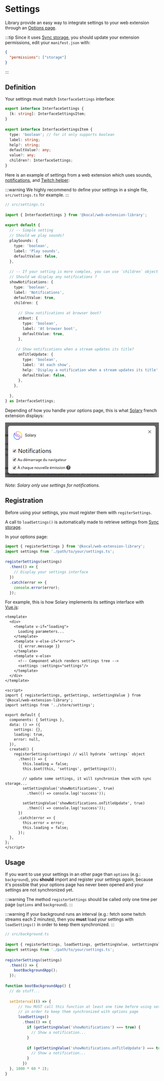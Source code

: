 # Settings

Library provide an easy way to integrate settings to your web extension through an [Options page](https://developer.chrome.com/extensions/options).

:::tip
Since it uses [Sync storage](../browser-features/sync-storage.md), you should update your extension permissions, edit your `manifest.json` with:

```json
{
  "permissions": ["storage"]
}
```
:::

## Definition

Your settings must match `InterfaceSettings` interface:

```typescript
export interface InterfaceSettings {
  [k: string]: InterfaceSettingsItem;
}

export interface InterfaceSettingsItem {
  type: 'boolean'; // for it only supports boolean
  label: string;
  help?: string;
  defaultValue?: any;
  value?: any;
  children?: InterfaceSettings;
}
```

Here is an example of settings from a web extension which uses sounds, [notifications](../browser-features/notifications.md), and [Twitch helper](./twitch.md):

:::warning
We highly recommend to define your settings in a single file, `src/settings.ts` for example.
:::

```typescript
// src/settings.ts

import { InterfaceSettings } from '@kocal/web-extension-library';

export default {
  // -- Simple setting
  // Should we play sounds?
  playSounds: {
    type: 'boolean',
    label: 'Play sounds',
    defaultValue: false,
  },
  
  // -- If your setting is more complex, you can use `children` object
  // Should we display any notifications ?
  showNotifications: {
    type: 'boolean',
    label: 'Notifications',
    defaultValue: true,
    children: {
      
      // Show notifications at browser boot?
      atBoot: {
        type: 'boolean',
        label: 'At browser boot',
        defaultValue: true,
      },
     
     // Show notifications when a stream updates its title?
      onTitleUpdate: {
        type: 'boolean',
        label: 'At each show',
        help: 'Display a notification when a stream updates its title',
        defaultValue: false,
      },
    },
    
  },
} as InterfaceSettings;
```

Depending of how you handle your options page, this is what [Solary](https://github.com/Kocal-Web-Extensions/Solary) french extension displays:

![](./_settings/solary-options.png)

_Note: Solary only use settings for notifications._

## Registration

Before using your settings, you must register them with `regiterSettings`.

A call to `loadSettings()` is automatically made to retrieve settings from [Sync storage](../browser-features/sync-storage.md).

In your options page:

```typescript
import { registerSettings } from '@kocal/web-extension-library';
import settings from './path/to/your/settings.ts';

registerSettings(settings)
  .then(() => {
    // Display your settings interface
  })
  .catch(error => {
    console.error(error);
  });
```

For example, this is how Solary implements its settings interface with [Vue.js](https://vuejs.org):

```vue
<template>
  <div>
    <template v-if="loading">
      Loading parameters...
    </template>
    <template v-else-if="error">
      {{ error.message }}
    </template>
    <template v-else>
      <!-- Component which renders settings tree -->
      <settings :settings="settings"/>
    </template>
  </div>
</template>

<script>
import { registerSettings, getSettings, setSettingValue } from '@kocal/web-extension-library';
import settings from '../store/settings';

export default {
  components: { Settings },
  data: () => ({
    settings: {},
    loading: true,
    error: null,
  }),
  created() {
    registerSettings(settings) // will hydrate `settings` object
      .then(() => {
        this.loading = false;
        this.$set(this, 'settings', getSettings());

        // update some settings, it will synchronize them with sync storage...
        setSettingValue('showNotifications', true)
          .then(() => console.log('success'));
          
        setSettingValue('showNotifications.onTitleUpdate', true)
          .then(() => console.log('success'));
      })
      .catch(error => {
        this.error = error;
        this.loading = false;
      });
  },
};
</script>
```

## Usage

If you want to use your settings in an other page than `options` (e.g.: `background`),
you **should** import and register your settings _again_, because it's possible that your options page has 
never been opened and your settings are not synchronized yet.

:::warning
The method `registerSettings` should be called only one time per page (`options` and `background`).
:::

:::warning
If your background runs an interval (e.g.: fetch some twitch streams each 2 minutes), 
then you **must** load your settings with `loadSettings()` in order to keep them synchronized.
:::

```typescript
// src/background.ts

import { registerSettings, loadSettings, getSettingValue, setSettingValue } from '@kocal/web-extension-library';
import settings from './path/to/your/settings.ts';

registerSettings(settings)
  .then(() => {
    bootBackgroundApp();
  });

function bootBackgroundApp() {
  // do stuff...
  
  setInterval(() => {
      // You MUST call this function at least one time before using settings,
      // in order to keep them synchronized with options page
      loadSettings() 
        .then(() => {
          if (getSettingValue('showNotifications') === true) {
            // Show a notification...
          }
          
          if (getSettingValue('showNotifications.onTitleUpdate') === true) {
            // Show a notification...
          }
        })
  }, 1000 * 60 * 2);
}
```

